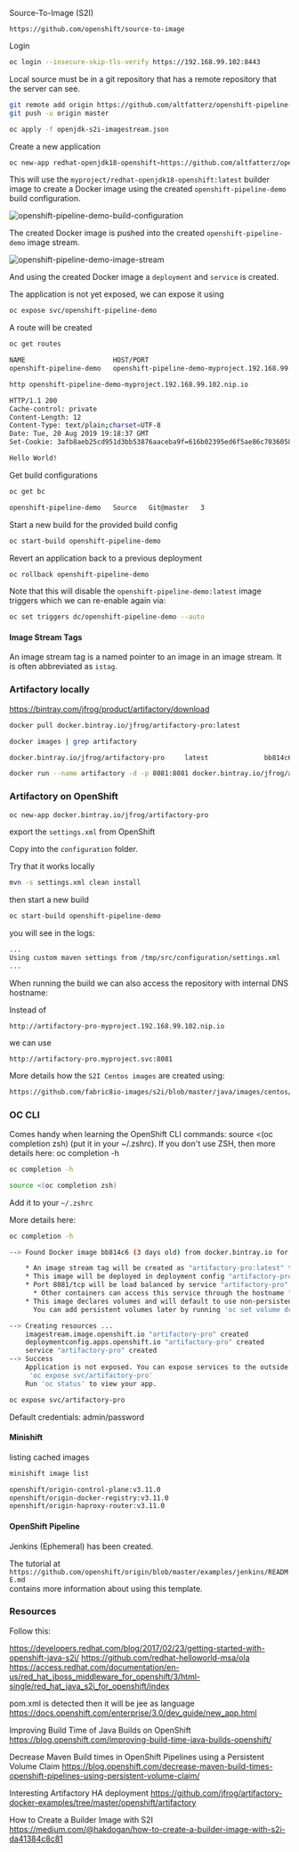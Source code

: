 Source-To-Image (S2I)

```
https://github.com/openshift/source-to-image
```

Login

```bash
oc login --insecure-skip-tls-verify https://192.168.99.102:8443
```

Local source must be in a git repository that has a remote repository that the server can see.

```bash
git remote add origin https://github.com/altfatterz/openshift-pipeline-demo.git
git push -u origin master
```

```bash
oc apply -f openjdk-s2i-imagestream.json
```

Create a new application

```bash
oc new-app redhat-openjdk18-openshift~https://github.com/altfatterz/openshift-pipeline-demo.git
```

This will use the `myproject/redhat-openjdk18-openshift:latest` builder image to create a Docker image using the created `openshift-pipeline-demo` build configuration.

![openshift-pipeline-demo-build-configuration](openshift-pipeline-demo-build-configuration)

The created Docker image is pushed into the created `openshift-pipeline-demo` image stream.

![openshift-pipeline-demo-image-stream](openshift-pipeline-demo-image-stream)

And using the created Docker image a `deployment` and `service` is created.

The application is not yet exposed, we can expose it using
    
```bash
oc expose svc/openshift-pipeline-demo
``` 

A route will be created

```bash
oc get routes

NAME                      HOST/PORT                                                 PATH   SERVICES                  PORT       TERMINATION   WILDCARD
openshift-pipeline-demo   openshift-pipeline-demo-myproject.192.168.99.102.nip.io          openshift-pipeline-demo   8080-tcp                 None
```

```bash
http openshift-pipeline-demo-myproject.192.168.99.102.nip.io

HTTP/1.1 200
Cache-control: private
Content-Length: 12
Content-Type: text/plain;charset=UTF-8
Date: Tue, 20 Aug 2019 19:18:37 GMT
Set-Cookie: 3afb8aeb25cd951d3bb53876aaceba9f=616b02395ed6f5ae86c7036058a160d0; path=/; HttpOnly

Hello World!
```

Get build configurations

```bash
oc get bc

openshift-pipeline-demo   Source   Git@master   3
```

Start a new build for the provided build config

```bash
oc start-build openshift-pipeline-demo
```

Revert an application back to a previous deployment

```bash
oc rollback openshift-pipeline-demo
```

Note that this will disable the `openshift-pipeline-demo:latest` image triggers which we can re-enable again via:

```bash
oc set triggers dc/openshift-pipeline-demo --auto
```

#### Image Stream Tags

An image stream tag is a named pointer to an image in an image stream. It is often abbreviated as `istag`.



### Artifactory locally

https://bintray.com/jfrog/product/artifactory/download

```bash
docker pull docker.bintray.io/jfrog/artifactory-pro:latest
```

```bash
docker images | grep artifactory

docker.bintray.io/jfrog/artifactory-pro     latest              bb814c649d8d        2 days ago          971MB
```

```bash
docker run --name artifactory -d -p 8081:8081 docker.bintray.io/jfrog/artifactory-pro:latest
```

### Artifactory on OpenShift


```bash
oc new-app docker.bintray.io/jfrog/artifactory-pro
```

export the `settings.xml` from OpenShift

Copy into the `configuration` folder.

Try that it works locally

```bash
mvn -s settings.xml clean install
```

then start a new build

```bash
oc start-build openshift-pipeline-demo
```

you will see in the logs:

```bash
...
Using custom maven settings from /tmp/src/configuration/settings.xml
...
```

When running the build we can also access the repository with internal DNS hostname:

Instead of 

``` 
http://artifactory-pro-myproject.192.168.99.102.nip.io
```

we can use 

```
http://artifactory-pro.myproject.svc:8081
```


More details how the `S2I Centos images` are created using:

```bash
https://github.com/fabric8io-images/s2i/blob/master/java/images/centos/s2i/assemble
```


### OC CLI

Comes handy when learning the OpenShift CLI commands: source <(oc completion zsh) (put it in your ~/.zshrc). If you don't use ZSH, then  more details here: oc completion -h

```bash
oc completion -h
```

```bash
source <(oc completion zsh)
```

Add it to your `~/.zshrc`

More details here:

```bash
oc completion -h
```



```bash
--> Found Docker image bb814c6 (3 days old) from docker.bintray.io for "docker.bintray.io/jfrog/artifactory-pro"

    * An image stream tag will be created as "artifactory-pro:latest" that will track this image
    * This image will be deployed in deployment config "artifactory-pro"
    * Port 8081/tcp will be load balanced by service "artifactory-pro"
      * Other containers can access this service through the hostname "artifactory-pro"
    * This image declares volumes and will default to use non-persistent, host-local storage.
      You can add persistent volumes later by running 'oc set volume dc/artifactory-pro --add ...'

--> Creating resources ...
    imagestream.image.openshift.io "artifactory-pro" created
    deploymentconfig.apps.openshift.io "artifactory-pro" created
    service "artifactory-pro" created
--> Success
    Application is not exposed. You can expose services to the outside world by executing one or more of the commands below:
     'oc expose svc/artifactory-pro'
    Run 'oc status' to view your app.
```

```bash
oc expose svc/artifactory-pro
```

Default credentials: admin/password

#### Minishift

listing cached images

```bash
minishift image list

openshift/origin-control-plane:v3.11.0
openshift/origin-docker-registry:v3.11.0
openshift/origin-haproxy-router:v3.11.0
```



#### OpenShift Pipeline



Jenkins (Ephemeral) has been created.

The tutorial at `https://github.com/openshift/origin/blob/master/examples/jenkins/README.md`  
contains more information about using this template.


### Resources

Follow this:

https://developers.redhat.com/blog/2017/02/23/getting-started-with-openshift-java-s2i/
https://github.com/redhat-helloworld-msa/ola
https://access.redhat.com/documentation/en-us/red_hat_jboss_middleware_for_openshift/3/html-single/red_hat_java_s2i_for_openshift/index

pom.xml is detected then it will be jee as language
https://docs.openshift.com/enterprise/3.0/dev_guide/new_app.html

Improving Build Time of Java Builds on OpenShift
https://blog.openshift.com/improving-build-time-java-builds-openshift/

Decrease Maven Build times in OpenShift Pipelines using a Persistent Volume Claim
https://blog.openshift.com/decrease-maven-build-times-openshift-pipelines-using-persistent-volume-claim/

Interesting Artifactory HA deployment
https://github.com/jfrog/artifactory-docker-examples/tree/master/openshift/artifactory

How to Create a Builder Image with S2I
https://medium.com/@hakdogan/how-to-create-a-builder-image-with-s2i-da41384c8c81